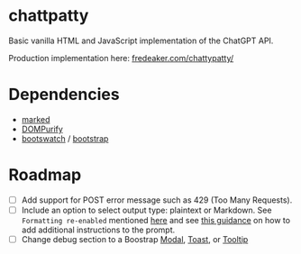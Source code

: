 # chattpatty

Basic vanilla HTML and JavaScript implementation of the ChatGPT API.

Production implementation here: [fredeaker.com/chattypatty/](https://fredeaker.com/chattypatty/)

# Dependencies

- [marked](https://github.com/markedjs/marked)
- [DOMPurify](https://github.com/cure53/DOMPurify)
- [bootswatch](https://github.com/thomaspark/bootswatch) / [bootstrap](https://github.com/twbs/bootstrap)

# Roadmap

- [ ] Add support for POST error message such as 429 (Too Many Requests).
- [ ] Include an option to select output type: plaintext or Markdown. See `Formatting re-enabled` mentioned [here](https://platform.openai.com/docs/guides/reasoning-best-practices#how-to-prompt-reasoning-models-effectively) and see [this guidance](https://community.openai.com/t/how-to-prevent-gpt-from-outputting-responses-in-markdown-format/961314/2) on how to add additional instructions to the prompt.
- [ ] Change debug section to a Boostrap [Modal](https://getbootstrap.com/docs/5.3/components/modal/), [Toast](https://getbootstrap.com/docs/5.3/components/toasts/), or [Tooltip](https://getbootstrap.com/docs/5.3/components/tooltips/)
